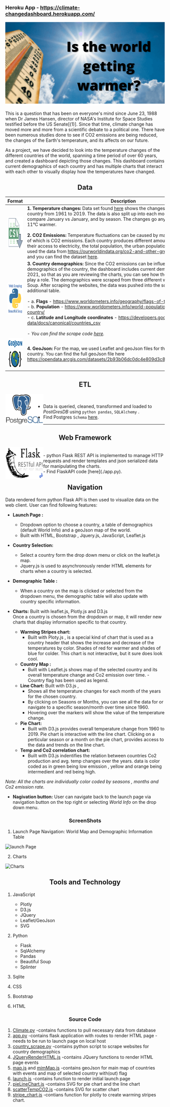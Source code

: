 ### Heroku App - https://climate-changedashboard.herokuapp.com/
![thermometer pic](https://github.com/divya-gh/Climate-Interactive-Dashboard/blob/corters22/Images/thermometer%20pic.png)

This is a question that has been on everyone's mind since June 23, 1988 when Dr James Hansen, director of NASA's Institute for Space Studies testified before the US Senate[(1)]. Since that time, climate change has moved more and more from a scientific debate to a political one. There have been numerous studies done to see if CO2 emissions are being reduced, the changes of the Earth's temperature, and its affects on our future. 

As a project, we have decided to look into the temperature changes of the different countries of the world, spanning a time period of over 60 years, and created a dashboard depicting those changes. This dashboard contains current demographics of each country and has multiple charts that interact with each other to visually display how the temperatures have changed.

<h2 align='center'>Data</h2>

|         Format      |        Description       |
| ------------------------------ | ------------- |
| <img src="./static/Image/csv.png" alt="TP" align='left'  width="150" height="100">         |  **1. Temperature changes:** Data set found [here](https://www.kaggle.com/sevgisarac/temperature-change?select=Environment_Temperature_change_E_All_Data_NOFLAG.csv) shows the changes in temperature in each country from 1961 to 2019. The data is also split up into each month, so that you can compare January vs January, and by season. The changes go anywhere from 9&deg;C cooler to 11&deg;C warmer.<br/><br/> **2. CO2 Emissions:** Temperature fluctuations can be caused by many different events, one of which is CO2 emissions. Each country produces different amounts of CO2 dependent on their access to electricity, the total population, the urban population and other factors. We used the data from https://ourworldindata.org/co2-and-other-greenhouse-gas-emissions and you can find the dataset [here](./static/data/CO2_emission.csv). |
|         <img src="./static/Image/webScrape1.png" alt="TP" align='left'  width="150" height="100">                        |   **3. Country demographics:** Since the CO2 emissions can be influenced by the demographics of the country, the dashboard includes current demographics, as of May 2021, so that as you are reviewing the charts, you can see how the demographics might play a role. The demographics were scraped from three different websites using Beautiful Soup. After scraping the websites, the data was pushed into the sqlite database as an additional table.<br><br>- a. __Flags__ - https://www.worldometers.info/geography/flags-of-the-world/<br>- b. __Population__ - https://www.worldometers.info/world-population/population-by-country/<br>-  c. __Latitude and Longitude coordinates__ - https://developers.google.com/public-data/docs/canonical/countries_csv<br><br>-  *You can find the scrape code [here](./country_scrape.py).*  |
|         <img src="./static/Image/Geojson.jpg" alt="TP" align='left'  width="150" height="100">                        |   **4. GeoJson:** For the map, we used Leaflet and geoJson files for the boundaries of the each country. You can find the full geoJson file here https://opendata.arcgis.com/datasets/2b93b06dc0dc4e809d3c8db5cb96ba69_0.geojson.  |

<h2 align='center'>ETL</h2>

<img src="./static/Image/postgresql-logo.png" alt="TP" align='left'  width="120" height="100"> <br/>
- Data is queried, cleaned, transformed and loaded to *PostGresDB* using `python pandas`, `SQLAlchemy` . <br/>
- Find Postgres `Schema` [here](./static/data/climateDB.db.sql).
----
<h2 align='center'>Web Framework</h2>
<img src="./static/Image/flask_api.jpg" alt="TP" align='left'  width="120" height="100"> <br/>
- python Flask REST API is implemented to manage HTTP requests and render templates and json serialized data for manipulating the charts. <br/>
- Find FlaskAPI code [here](./app.py).

<h2 align='center'>Navigation</h2>

Data rendered form python Flask API is then used to visualize data on the web client. User can find following features:

- __Launch Page :__  
    - Dropdown option to choose a country, a table of demographics (default World Info) and a geoJson map of the world. 
    - Built with HTML, Bootstrap , Jquery.js, JavaScript, Leaflet.js
               
- __Country Selection:__  
    - Select a country form the drop down menu or click on the leaflet.js map.
    - Jquery.js is used to asynchronously render HTML elements for charts when a country is selected.
 
- __Demographic Table :__ 
    - When a country on the map is clicked or selected from the dropdown menu, the demographic table will also update with country specific information.

- __Charts:__  Built with leaflet.js, Plotly.js and D3.js<br/>
Once a country is chosen from the dropdown or map, it will render new charts that display information specific to that country. 

   - __Warming Stripes chart:__ 
        - Built with Ploty.js , is a special kind of chart that is used as a country header that shows the increase and decrease of the temperatures by color. 
          Shades of red for warmer and shades of blue for colder. This chart is not interactive, but it sure does look cool.
   - __Country Map :__ 
        - Built with Leaflet.js shows map of the selected country and its overall temperature change and Co2 emission over time.
                       - Country flag has been used as legend.
   - __Line Chart:__ Built with D3.js ,        
        - Shows all the temperature changes for each month of the years for the chosen country.
        - By clicking on Seasons or Months, you can see all the data for or navigate to a specific season/month over time since 1960. 
        - Hovering over the markers will show the value of the temperature change.
   - __Pie Chart:__ 
        - Built with D3.js provides overall temperature change from 1960 to 2019. Pie chart is interactive with the line chart. Clicking on a perticular season or 
          a month on the pie chart, provides access to the data and trends on the line chart.
   - __Temp and Co2 correlation chart:__ 
        - Built with D3.js indentifies the relation between countries Co2 production and avg. temp changes over the years. data is color coded as in green being low emission ,
          yellow and orange being intermedient and red being high.
        
*Note: All the charts are individually color coded by seasons , months and Co2 emission rate.*

- __Nagivation button:__ User can navigate back to the launch page via navigation button on the top right or selecting *World Info* on the drop down menu.
  
  
<h3 align='center'>ScreenShots</h3>

1. Launch Page Navigation: World Map and Demographic Information Table

![launch Page](./static/Image/navigate.gif)

2. Charts

![Charts](./static/Image/charts.gif)



<h2 align='center'>Tools and Technology</h2>

1. JavaScript
 
    + Plotly
    + D3.js
    + JQuery
    + Leaflet/GeoJson
    + SVG

2. Python

    + Flask
    + SqlAlchemy
    + Pandas
    + Beautiful Soup
    + Splinter

3. Sqlite
4. CSS
5. Bootstrap
6. HTML


<h3 align='center'>Source Code</h3>

1. [Climate.py](https://github.com/divya-gh/Climate-Interactive-Dashboard/blob/main/climate.py)
    -contains functions to pull necessary data from database
2. [app.py](https://github.com/divya-gh/Climate-Interactive-Dashboard/blob/main/app.py)
    -contains flask application with routes to render HTML page
    -needs to be run to launch page on local host
3. [country_scrape.py](https://github.com/divya-gh/Climate-Interactive-Dashboard/blob/main/country_scrape.py)
    -contains python script to scrape websites for country demographics
4. [JQueryRenderHTML.js](https://github.com/divya-gh/Climate-Interactive-Dashboard/blob/main/static/js/JQueryRenderHTML.js)
    -contains JQuery functions to render HTML page events
5. [map.js](https://github.com/divya-gh/Climate-Interactive-Dashboard/blob/main/static/js/map.js) and [mimMap.js](https://github.com/divya-gh/Climate-Interactive-Dashboard/blob/main/static/js/mimMap.js)
    -contains geoJson for main map of countries with events and map of selected country with(out) flag
6. [launch.js](https://github.com/divya-gh/Climate-Interactive-Dashboard/blob/main/static/js/launch.js)
    -contains function to render initial launch page
7. [pieLineChart.js](https://github.com/divya-gh/Climate-Interactive-Dashboard/blob/main/static/js/pieLineChart.js)
    -contains SVG for pie chart and the line chart
8. [scatterTempCO2.js](https://github.com/divya-gh/Climate-Interactive-Dashboard/blob/main/static/js/scatterTempCO2.js)
    -contains SVG for scatter chart
9. [stripe_chart.js](https://github.com/divya-gh/Climate-Interactive-Dashboard/blob/main/static/js/stripe_chart.js)
    -contians function for plotly to create warming stripes chart.





